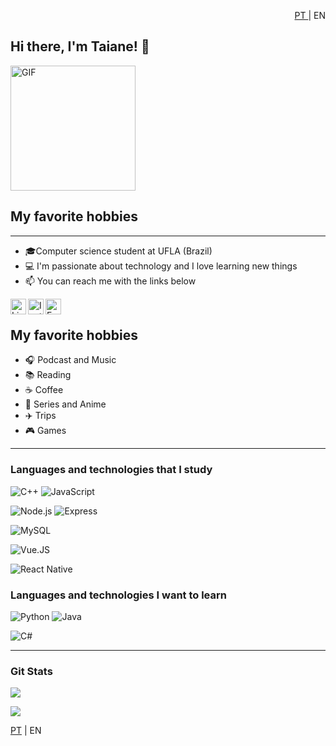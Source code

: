  <p style="text-align:right"> <a href="https://github.com/taianers/taianers/blob/main/README.md">PT </a>| EN </p>

## Hi there, I'm Taiane! 👋

<img alt="GIF" src="https://media.giphy.com/media/l4FsCR2hFJnGh18IM/giphy.gif" width = 200/>

## My favorite hobbies

---

- 🎓Computer science student at UFLA (Brazil)
- 💻 I'm passionate about technology and I love learning new things
- 📫 You can reach me with the links below

<a target="_blank" href="https://www.linkedin.com/in/taianers/">
  <img align="left" alt="LinkedIN" width="25px" src="https://logospng.org/download/linkedin/logo-linkedin-icon-2048.png" />
<a target="_blank" href="https://www.instagram.com/thay_osbourne">
  <img align="left" alt="Instagram" width="25px" src="https://upload.wikimedia.org/wikipedia/commons/thumb/e/e7/Instagram_logo_2016.svg/1200px-Instagram_logo_2016.svg.png" />
</a>
<a target="_blank" href="mailto:taianerodrigues.tec99@gmail.com">
  <img align="left" alt="E-mail" width="25px" src="https://logodownload.org/wp-content/uploads/2018/03/gmail-logo-16.png" />
</a>

</br>

## My favorite hobbies

- :headphones: Podcast and Music
- :books: Reading
- :coffee: Coffee
- :fries: Series and Anime
- :airplane: Trips
- :video_game: Games

---

### Languages and technologies that I study

![C++](https://img.shields.io/badge/-C++-555555?style=flat&logo=c%2B%2B)
![JavaScript](https://img.shields.io/badge/-Javascript-555555?style=flat&logo=javascript)

![Node.js](https://img.shields.io/badge/-Node.js-555555?style=flat&logo=node.js)
![Express](https://img.shields.io/badge/-ExpressJS-555555?style=flat&logo=express)

![MySQL](https://img.shields.io/badge/-MySQL-555555?style=flat&logo=mysql)

![Vue.JS](https://img.shields.io/badge/-Vue.js-555555?style=flat&logo=vue.js)

![React Native](https://img.shields.io/badge/-React%20Native-555555?style=flat&logo=react)

### Languages and technologies I want to learn

![Python](https://img.shields.io/badge/-Python-555555?style=flat&logo=python)
![Java](https://img.shields.io/badge/-Java-555555?style=flat&logo=java)

![C#](https://img.shields.io/badge/-C#-555555?style=flat&logo=c#)

---

### Git Stats

![](https://github-readme-stats.vercel.app/api?username=taianers&show_icons=true&theme=blueberry)

![](https://github-readme-stats.vercel.app/api/top-langs/?username=taianers&layout=compact&theme=blueberry)

[PT](https://github.com/taianers/GustavoRFS/blob/main/README.md) | EN

